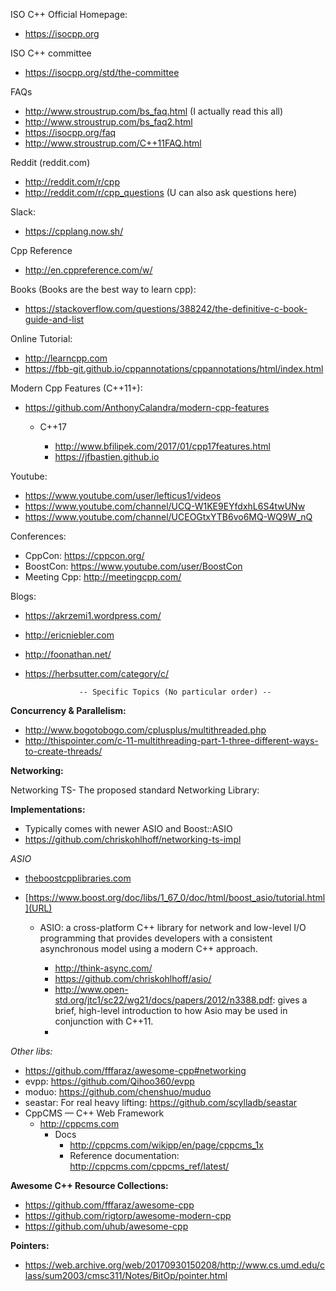 ISO C++ Official Homepage:

- https://isocpp.org

ISO C++ committee

- https://isocpp.org/std/the-committee

FAQs

- http://www.stroustrup.com/bs_faq.html (I actually read this all)
- http://www.stroustrup.com/bs_faq2.html 
- https://isocpp.org/faq
- http://www.stroustrup.com/C++11FAQ.html

Reddit (reddit.com)

- http://reddit.com/r/cpp
- http://reddit.com/r/cpp_questions (U can also ask questions here)

Slack:

- https://cpplang.now.sh/

Cpp Reference

- http://en.cppreference.com/w/

Books (Books are the best way to learn cpp):

- https://stackoverflow.com/questions/388242/the-definitive-c-book-guide-and-list

Online Tutorial:

- http://learncpp.com
- https://fbb-git.github.io/cppannotations/cppannotations/html/index.html

Modern Cpp Features (C++11+):

- https://github.com/AnthonyCalandra/modern-cpp-features

    - C++17
    
        - http://www.bfilipek.com/2017/01/cpp17features.html
        - https://jfbastien.github.io

Youtube:

- https://www.youtube.com/user/lefticus1/videos
- https://www.youtube.com/channel/UCQ-W1KE9EYfdxhL6S4twUNw
- https://www.youtube.com/channel/UCEOGtxYTB6vo6MQ-WQ9W_nQ

Conferences:

- CppCon: https://cppcon.org/
- BoostCon: https://www.youtube.com/user/BoostCon
- Meeting Cpp: http://meetingcpp.com/

Blogs:

- https://akrzemi1.wordpress.com/
- http://ericniebler.com
- http://foonathan.net/
- https://herbsutter.com/category/c/

                  -- Specific Topics (No particular order) --
                  
**Concurrency & Parallelism:**

- http://www.bogotobogo.com/cplusplus/multithreaded.php
- http://thispointer.com/c-11-multithreading-part-1-three-different-ways-to-create-threads/

**Networking:**

Networking TS- The proposed standard Networking Library:  

**Implementations:**

- Typically comes with newer ASIO and Boost::ASIO
- https://github.com/chriskohlhoff/networking-ts-impl

*ASIO*

- [theboostcpplibraries.com](URL)
- [https://www.boost.org/doc/libs/1_67_0/doc/html/boost_asio/tutorial.html](URL)

    - ASIO: a cross-platform C++ library for network and low-level I/O programming that provides developers with a consistent asynchronous model using a modern C++ approach.
   
        - http://think-async.com/
        - https://github.com/chriskohlhoff/asio/
        - http://www.open-std.org/jtc1/sc22/wg21/docs/papers/2012/n3388.pdf:  gives a brief, high-level introduction to how Asio may be used in conjunction with C++11. 
        - 

*Other libs:*

- https://github.com/fffaraz/awesome-cpp#networking
- evpp: https://github.com/Qihoo360/evpp
- moduo: https://github.com/chenshuo/muduo
- seastar: For real heavy lifting: https://github.com/scylladb/seastar
- CppCMS — C++ Web Framework
     - http://cppcms.com
       - Docs
           - http://cppcms.com/wikipp/en/page/cppcms_1x
           - Reference documentation: http://cppcms.com/cppcms_ref/latest/

**Awesome C++ Resource Collections:**

- https://github.com/fffaraz/awesome-cpp
- https://github.com/rigtorp/awesome-modern-cpp
- https://github.com/uhub/awesome-cpp

**Pointers:**

- https://web.archive.org/web/20170930150208/http://www.cs.umd.edu/class/sum2003/cmsc311/Notes/BitOp/pointer.html